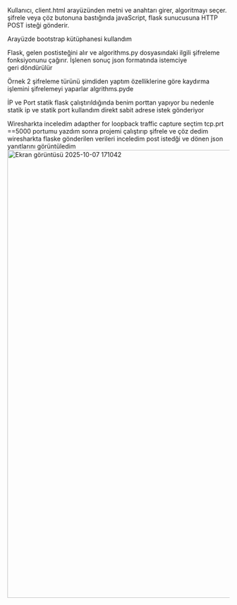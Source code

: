 Kullanıcı, client.html arayüzünden metni ve anahtarı girer, algoritmayı seçer.
şifrele veya çöz butonuna bastığında javaScript, flask sunucusuna HTTP POST isteği gönderir.

Arayüzde bootstrap kütüphanesi kullandım 

Flask, gelen postisteğini alır ve algorithms.py dosyasındaki ilgili şifreleme fonksiyonunu çağırır.
İşlenen sonuç json formatında istemciye geri döndürülür

Örnek 2 şifreleme türünü şimdiden yaptım özelliklerine göre kaydırma işlemini şifrelemeyi yaparlar algrithms.pyde

İP ve Port statik flask çalıştırıldığında benim porttan yapıyor
bu nedenle statik ip ve statik port kullandım direkt sabit adrese istek gönderiyor

Wiresharkta inceledim adapther for loopback traffic capture seçtim 
tcp.prt ==5000 portumu yazdım sonra projemi çalıştırıp şifrele ve çöz dedim
wiresharkta flaske gönderilen verileri inceledim post istedği ve dönen json yanıtlarını görüntüledim
<img width="1918" height="1014" alt="Ekran görüntüsü 2025-10-07 171042" src="https://github.com/user-attachments/assets/d825edcf-8282-4ee8-8925-4feec8cdb1ec" />
